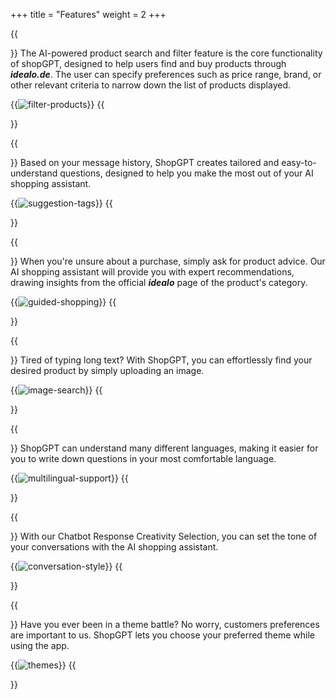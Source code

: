 +++
title = "Features"
weight = 2
+++

{{<section title="Product Search And Filter">}}
The AI-powered product search and filter feature is the core functionality of shopGPT, 
designed to help users find and buy products through **_idealo.de_**. The user can specify preferences 
such as price range, brand, or other relevant criteria to narrow down the list of products displayed.

{{<image src="filter_products.png" alt="filter-products" caption="Product Filter">}}
{{</section>}}

{{<section title="Suggestion Tags">}}
Based on your message history, ShopGPT creates tailored and easy-to-understand questions, 
designed to help you make the most out of your AI shopping assistant.

{{<image src="suggestion_tags.png" alt="suggestion-tags" caption="Suggestion Tags">}}
{{</section>}}

{{<section title="Product Advice">}}
When you're unsure about a purchase, simply ask for product advice. 
Our AI shopping assistant will provide you with expert recommendations, 
drawing insights from the official **_idealo_** page of the product's category.

{{<image src="guided_shopping.png" alt="guided-shopping" caption="Shopping Advices">}}
{{</section>}}

{{<section title="Image Search">}}
Tired of typing long text? With ShopGPT, you can effortlessly find your desired product by simply uploading an image.

{{<image src="image_search.png" alt="image-search" caption="Search Product by image">}}
{{</section>}}

{{<section title="Multilingual Support">}}
ShopGPT can understand many different languages, making it easier for you to write down questions in your most comfortable language.

{{<image src="multilingual_support.png" alt="multilingual-support" caption="Multilingual conversation">}}
{{</section>}}

{{<section title="Creativity Selection">}}
With our Chatbot Response Creativity Selection, you can set the tone of your conversations with the AI shopping assistant.

{{<image src="conversation_style.png" alt="conversation-style" caption="Neutral Creativity">}}
{{</section>}}

{{<section title="UI Themes">}}
Have you ever been in a theme battle? No worry, customers preferences are important to us. ShopGPT lets you choose your preferred theme while using the app.

{{<image src="themes.png" alt="themes" caption="Dark / Light Theme">}}
{{</section>}}
